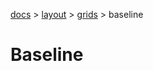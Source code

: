 [docs](../../../README.md) >
[layout](../../README.md) >
[grids](../README.md) >
baseline

# Baseline
